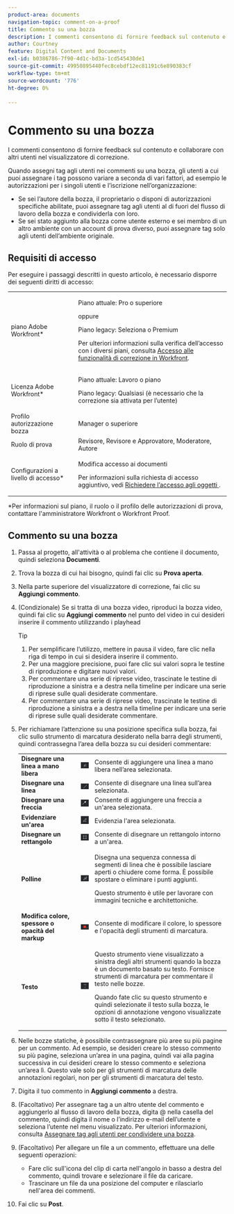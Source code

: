 ```yaml
---
product-area: documents
navigation-topic: comment-on-a-proof
title: Commento su una bozza
description: I commenti consentono di fornire feedback sul contenuto e collaborare con altri utenti nel visualizzatore di correzione.
author: Courtney
feature: Digital Content and Documents
exl-id: b0386786-7f90-4d1c-bd3a-1cd545430de1
source-git-commit: 49950895440fec8cebdf12ec81191c6e890383cf
workflow-type: tm+mt
source-wordcount: '776'
ht-degree: 0%

---
```


# Commento su una bozza

I commenti consentono di fornire feedback sul contenuto e collaborare con altri utenti nel visualizzatore di correzione.

Quando assegni tag agli utenti nei commenti su una bozza, gli utenti a cui puoi assegnare i tag possono variare a seconda di vari fattori, ad esempio le autorizzazioni per i singoli utenti e l’iscrizione nell’organizzazione:

* Se sei l’autore della bozza, il proprietario o disponi di autorizzazioni specifiche abilitate, puoi assegnare tag agli utenti al di fuori del flusso di lavoro della bozza e condividerla con loro.
* Se sei stato aggiunto alla bozza come utente esterno e sei membro di un altro ambiente con un account di prova diverso, puoi assegnare tag solo agli utenti dell’ambiente originale. <!--For more information, see [Proofing collaboration limitations with people outside of your organization](../../../../review-and-approve-work/proofing/tips-tricks-and-troubleshooting/collaboration-with-members-outside-of-your-organization.md)-->

## Requisiti di accesso

Per eseguire i passaggi descritti in questo articolo, è necessario disporre dei seguenti diritti di accesso:

<table style="table-layout:auto"> 
 <col> 
 <col> 
 <tbody> 
  <tr> 
   <td role="rowheader">piano Adobe Workfront*</td> 
   <td> <p>Piano attuale: Pro o superiore</p> <p>oppure</p> <p>Piano legacy: Seleziona o Premium</p> <p>Per ulteriori informazioni sulla verifica dell’accesso con i diversi piani, consulta <a href="/help/quicksilver/administration-and-setup/manage-workfront/configure-proofing/access-to-proofing-functionality.md" class="MCXref xref">Accesso alle funzionalità di correzione in Workfront</a>.</p> </td> 
  </tr> 
  <tr> 
   <td role="rowheader">Licenza Adobe Workfront*</td> 
   <td> <p>Piano attuale: Lavoro o piano</p> <p>Piano legacy: Qualsiasi (è necessario che la correzione sia attivata per l’utente)</p> </td> 
  </tr> 
  <tr> 
   <td role="rowheader">Profilo autorizzazione bozza </td> 
   <td>Manager o superiore</td> 
  </tr> 
  <tr> 
   <td role="rowheader">Ruolo di prova</td> 
   <td>Revisore, Revisore e Approvatore, Moderatore, Autore</td> 
  </tr> 
  <tr> 
   <td role="rowheader">Configurazioni a livello di accesso*</td> 
   <td> <p>Modifica accesso ai documenti</p> <p>Per informazioni sulla richiesta di accesso aggiuntivo, vedi <a href="../../../../workfront-basics/grant-and-request-access-to-objects/request-access.md" class="MCXref xref">Richiedere l’accesso agli oggetti </a>.</p> </td> 
  </tr> 
 </tbody> 
</table>

&#42;Per informazioni sul piano, il ruolo o il profilo delle autorizzazioni di prova, contattare l&#39;amministratore Workfront o Workfront Proof.

## Commento su una bozza

1. Passa al progetto, all&#39;attività o al problema che contiene il documento, quindi seleziona **Documenti**.
1. Trova la bozza di cui hai bisogno, quindi fai clic su **Prova aperta**.

1. Nella parte superiore del visualizzatore di correzione, fai clic su **Aggiungi commento**.
1. (Condizionale) Se si tratta di una bozza video, riproduci la bozza video, quindi fai clic su **Aggiungi commento** nel punto del video in cui desideri inserire il commento utilizzando i playhead

   >[!TIP]
   >
   >1. Per semplificare l’utilizzo, mettere in pausa il video, fare clic nella riga di tempo in cui si desidera inserire il commento.
   >1. Per una maggiore precisione, puoi fare clic sui valori sopra le testine di riproduzione e digitare nuovi valori.
   >1. Per commentare una serie di riprese video, trascinate le testine di riproduzione a sinistra e a destra nella timeline per indicare una serie di riprese sulle quali desiderate commentare.
   >1. Per commentare una serie di riprese video, trascinate le testine di riproduzione a sinistra e a destra nella timeline per indicare una serie di riprese sulle quali desiderate commentare.


1. Per richiamare l’attenzione su una posizione specifica sulla bozza, fai clic sullo strumento di marcatura desiderato nella barra degli strumenti, quindi contrassegna l’area della bozza su cui desideri commentare:

   <table style="table-layout:auto"> 
    <col> 
    <col> 
    <col> 
    <tbody> 
     <tr> 
      <td role="rowheader"><strong>Disegnare una linea a mano libera</strong> </td> 
      <td> <img src="assets/freehand-line.png"> </td> 
      <td>Consente di aggiungere una linea a mano libera nell’area selezionata.</td> 
     </tr> 
     <tr> 
      <td role="rowheader"><strong>Disegnare una linea</strong> </td> 
      <td> <img src="assets/line.png"> </td> 
      <td>Consente di disegnare una linea sull’area selezionata.</td> 
     </tr> 
     <tr> 
      <td role="rowheader"><strong>Disegnare una freccia</strong> </td> 
      <td> <img src="assets/arrow.png"> </td> 
      <td>Consente di aggiungere una freccia a un'area selezionata.</td> 
     </tr> 
     <tr> 
      <td role="rowheader"><strong>Evidenziare un'area</strong> </td> 
      <td> <img src="assets/highlight.png"> </td> 
      <td>Evidenzia l'area selezionata.</td> 
     </tr> 
     <tr> 
      <td role="rowheader"><strong>Disegnare un rettangolo</strong> </td> 
      <td> <img src="assets/rectangle.png"> </td> 
      <td>Consente di disegnare un rettangolo intorno a un'area.</td> 
     </tr> 
     <tr> 
      <td role="rowheader"><strong>Polline</strong> </td> 
      <td> <img src="assets/polyline.png"> </td> 
      <td> <p>Disegna una sequenza connessa di segmenti di linea che è possibile lasciare aperti o chiudere come forma. È possibile spostare o eliminare i punti aggiunti. </p> <p>Questo strumento è utile per lavorare con immagini tecniche e architettoniche.</p> </td> 
     </tr> 
     <tr> 
      <td role="rowheader"><strong>Modifica colore, spessore o opacità del markup</strong> </td> 
      <td> <img src="assets/change-color.png"> </td> 
      <td>Consente di modificare il colore, lo spessore e l'opacità degli strumenti di marcatura.</td> 
     </tr> 
     <tr> 
      <td role="rowheader"><strong>Testo</strong> </td> 
      <td> <img src="assets/copy-of-text.png"> </td> 
      <td> <p>Questo strumento viene visualizzato a sinistra degli altri strumenti quando la bozza è un documento basato su testo. Fornisce strumenti di marcatura per commentare il testo nelle bozze. <br></p> <p>Quando fate clic su questo strumento e quindi selezionate il testo sulla bozza, le opzioni di annotazione vengono visualizzate sotto il testo selezionato.<br></p> </td> 
     </tr> 
    </tbody> 
   </table>

1. Nelle bozze statiche, è possibile contrassegnare più aree su più pagine per un commento. Ad esempio, se desideri creare lo stesso commento su più pagine, seleziona un’area in una pagina, quindi vai alla pagina successiva in cui desideri creare lo stesso commento e seleziona un’area lì. Questo vale solo per gli strumenti di marcatura delle annotazioni regolari, non per gli strumenti di marcatura del testo.
1. Digita il tuo commento in **Aggiungi commento** a destra.
1. (Facoltativo) Per assegnare tag a un altro utente del commento e aggiungerlo al flusso di lavoro della bozza, digita @ nella casella del commento, quindi digita il nome o l’indirizzo e-mail dell’utente e seleziona l’utente nel menu visualizzato. Per ulteriori informazioni, consulta [Assegnare tag agli utenti per condividere una bozza](../../../../review-and-approve-work/proofing/reviewing-proofs-within-workfront/comment-on-a-proof/tag-users-to-share-proof.md).
1. (Facoltativo) Per allegare un file a un commento, effettuare una delle seguenti operazioni:

   * Fare clic sull&#39;icona del clip di carta nell&#39;angolo in basso a destra del commento, quindi trovare e selezionare il file da caricare.
   * Trascinare un file da una posizione del computer e rilasciarlo nell&#39;area dei commenti.

1. Fai clic su **Post**.

